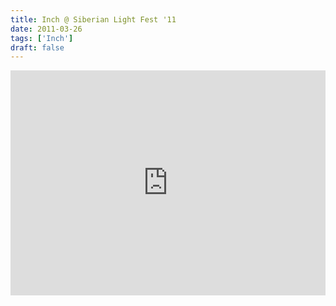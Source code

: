 ```yaml
---
title: Inch @ Siberian Light Fest '11
date: 2011-03-26
tags: ['Inch']
draft: false
---
```


<p><iframe src="http://vkontakte.ru/video_ext.php?oid=-23687196&amp;id=159414944&amp;hash=82c6cc138e99e648&amp;hd=1" width=100% height="360" frameborder="0"></iframe></p>
